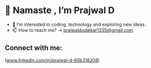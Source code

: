 # 👋 Namaste , I’m Prajwal D
- 👀 I’m interested in coding, technology and exploring new ideas.
- 📫 How to reach me? -> prajwaldudalkar1335@gmail.com

## Connect with me:
(www.linkedin.com/in/prajwal-d-80b318208)
<!---
PrajwalD09/PrajwalD09 is a ✨ special ✨ repository because its `README.md` (this file) appears on your GitHub profile.
You can click the Preview link to take a look at your changes.
--->

